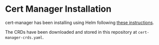 # Cert Manager Installation

cert-manager has been installing using Helm following [these instructions](https://hub.helm.sh/charts/jetstack/cert-manager).

The CRDs have been downloaded and stored in this repository at `cert-manager-crds.yaml`.
